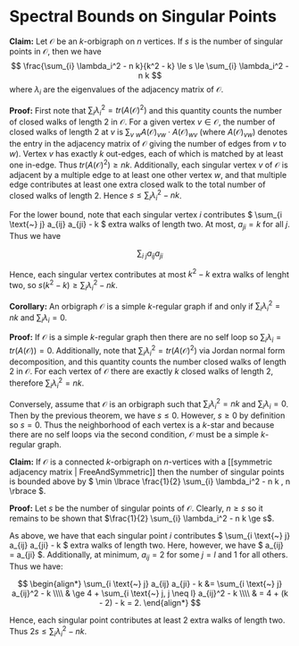 Spectral Bounds on Singular Points
==================================

**Claim:** Let $\mathcal{O}$ be an $k$-orbigraph on $n$ vertices. If $s$ is the number of singular points in $\mathcal{O}$, then we have
$$
    \frac{\sum_{i} \lambda_i^2 - n k}{k^2 - k} \le s \le \sum_{i} \lambda_i^2 - n k
$$ where $\lambda_i$ are the eigenvalues of the adjacency matrix of $\mathcal{O}$.

**Proof:** First note that $\sum_{i} \lambda_i^2 = tr(A(\mathcal{O})^2)$ and this quantity counts the number of closed walks of length $2$ in $\mathcal{O}$. For a given vertex $v \in \mathcal{O}$, the number of closed walks of length $2$ at $v$ is $\sum_{v \text{~} w} A(\mathcal{O})_{vw} \cdot A(\mathcal{O})_{wv}$ (where $A(\mathcal{O})_{vw}$) denotes the entry in the adjacency matrix of $\mathcal{O}$ giving the number of edges from $v$ to $w$). Vertex $v$ has exactly $k$ out-edges, each of which is matched by at least one in-edge. Thus $tr(A(\mathcal{O})^2) \ge n k$. Additionally, each singular vertex $v$ of $\mathcal{O}$ is adjacent by a multiple edge to at least one other vertex $w$, and that multiple edge contributes at least one extra closed walk to the total number of closed walks of length $2$. Hence $s \le \sum_{i} \lambda_i^2 - n k$. 

For the lower bound, note that each singular vertex $i$ contributes $ \sum_{i \text{~} j} a_{ij} a_{ji} - k $ extra walks of length  two. At most, $a_{ji} = k$ for all $j$. Thus we have

$$
\sum_{i \text{~} j} a_{ij} a_{ji} 
$$

Hence, each singular vertex contributes at most $k^2 - k$ extra walks of lenght two, so $s(k^2 - k) \ge \sum_{i} \lambda_i^2 - n k$.

**Corollary:** An orbigraph $\mathcal{O}$ is a simple $k$-regular graph if and only if $\sum_{i} \lambda_i^2 = n k$ and $\sum_{i} \lambda_i = 0$.

**Proof:** If $\mathcal{O}$ is a simple $k$-regular graph then there are no self loop so $\sum_{i} \lambda_i = tr(A(\mathcal{O})) = 0$. Additionally, note that $\sum_{i} \lambda_i^2 = tr(A(\mathcal{O})^2)$ via Jordan normal form decomposition, and this quantity counts the number closed walks of length $2$ in $\mathcal{O}$. For each vertex of $\mathcal{O}$ there are exactly $k$ closed walks of length $2$, therefore $\sum_{i} \lambda_i^2 = n k$. 

Conversely, assume that $\mathcal{O}$ is an orbigraph such that $\sum_{i} \lambda_i^2 = n k$ and $\sum_{i} \lambda_i = 0$. Then by the previous theorem, we have $s \le 0$. However, $s \ge 0$ by definition so $s = 0$. Thus the neighborhood of each vertex is a $k$-star and because there are no self loops via the second condition, $\mathcal{O}$ must be a simple $k$-regular graph.


**Claim:** If $\mathcal{O}$ is a connected $k$-orbigraph on $n$-vertices with a [[symmetric adjacency matrix | FreeAndSymmetric]] then the number of singular points is bounded above by $ \min \lbrace \frac{1}{2} \sum_{i} \lambda_i^2 - n k , n \rbrace $.

**Proof:** Let $s$ be the number of singular points of $\mathcal{O}$. Clearly, $n \ge s$ so it remains to be shown that $\frac{1}{2} \sum_{i} \lambda_i^2 - n k \ge s$.

As above, we have that each singular point $i$ contributes $ \sum_{i \text{~} j} a_{ij} a_{ji} - k $ extra walks of length two. Here, however, we have $ a_{ij} = a_{ji} $. Additionally, at minimum, $a_{ij} = 2$ for some $j = l$ and $1$ for all others. Thus we have:

$$
\begin{align*}
\sum_{i \text{~} j} a_{ij} a_{ji} - k &= \sum_{i \text{~} j} a_{ij}^2 - k \\\\
& \ge 4 + \sum_{i \text{~} j, j \neq l} a_{ij}^2 - k \\\\
& = 4 + (k - 2) - k = 2.
\end{align*}
$$

Hence, each singular point contributes at least $2$ extra walks of length two. Thus $2 s \le \sum_{i} \lambda_i^2 - n k$.
